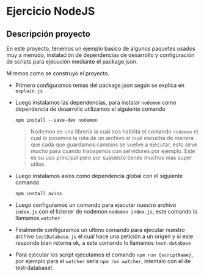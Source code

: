 # Ejercicio NodeJS

## Descripción proyecto

En este proyecto, tenemos un ejemplo basico de algunos paquetes usados muy a menudo, instalación de dependencias de desarrollo y configuración de scripts para ejecución mediante el package.json.

Miremos como se construyó el proyecto.

-   Primero configuramos temas del package.json según se explica en `explain.js`
-   Luego instalamos las dependencias, para instalar `nodemon` como dependencia de desarrollo utilizamos el siguiente comando
    ```
    npm install --save-dev nodemon
    ```
    
    > Nodemon es una librería la cual nos habilita el comando `nodemon` el cual le pasamos la ruta de un archivo el cual escucha de manera que cada que guardamos cambios se vuelve a ejecutar, esto sirve mucho para cuando trabajamos con servidores por ejemplo. Este es su uso principal pero por supuesto tienes muchos mas super utiles.
    
-   Luego instalamos axios como dependencia global con el siguiente comando
    ```
    npm install axios
    ```
-   Luego configuramos un comando para ejecutar nuestro archivo `index.js` con el listener de nodemon `nodemon index.js`, este comando lo llamamos `watcher`
-   Finalmente configuramos un ultimo comando para ejecutar nuestro archivo `testDatabase.js` el cual hace una petición a un origen y si este responde bien retorna ok, a este comando lo llamamos `test-database`

-   Para ejecutar los script ejecutamos el comando `npm run {scriptName}`, por ejemplo para el `watcher` sería `npm run watcher`, intentalo con el de test-database!.
